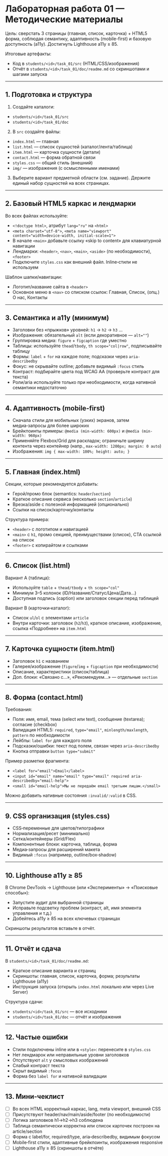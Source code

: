 # Лабораторная работа 01 — Методические материалы

Цель: сверстать 3 страницы (главная, список, карточка) + HTML5 форма, соблюдая семантику, адаптивность (mobile-first) и базовую доступность (a11y). Достигнуть Lighthouse a11y ≥ 85.

Итоговые артефакты:
- Код в `students/<id>/task_01/src` (HTML/CSS/изображения)
- Отчёт в `students/<id>/task_01/doc/readme.md` со скриншотами и шагами запуска

---

## 1. Подготовка и структура

1) Создайте каталоги:
- `students/<id>/task_01/src`
- `students/<id>/task_01/doc`

2) В `src` создайте файлы:
- `index.html` — главная
- `list.html` — список сущностей (каталог/лента/таблица)
- `item.html` — карточка сущности (детали)
- `contact.html` — форма обратной связи
- `styles.css` — общий стиль (внешний)
- `img/` — изображения (с осмысленными именами)

3) Выберите вариант предметной области (см. задание). Держите единый набор сущностей на всех страницах.

---

## 2. Базовый HTML5 каркас и лендмарки

Во всех файлах используйте:
- `<!doctype html>`, атрибут `lang="ru"` на `<html>`
- `<meta charset="utf-8">`, `<meta name="viewport" content="width=device-width, initial-scale=1">`
- В начале `<main>` добавьте ссылку «skip to content» для клавиатурной навигации
- Лендмарки: `<header>`, `<nav>`, `<main>`, `<aside>` (по необходимости), `<footer>`
- Подключите `styles.css` как внешний файл. Inline‑стили не используем

Шаблон шапки/навигации:
- Логотип/название сайта в `<header>`
- Основное меню в `<nav>` со списком ссылок: Главная, Список, (опц.) О нас, Контакты

---

## 3. Семантика и a11y (минимум)

- Заголовки без «прыжков» уровней: `h1` → `h2` → `h3` …
- Изображения: обязательный `alt` (если декоративное — `alt=""`)
- Группировка медиа: `figure` + `figcaption` где уместно
- Таблицы: используйте `thead`/`tbody`, `th scope="col|row"`, подписывайте таблицу
- Формы: `label` + `for` на каждое поле; подсказки через `aria-describedby`
- Фокус: не скрывайте outline; добавьте видимый `:focus` стиль
- Контраст: подбирайте цвета под WCAG AA (проверьте контраст для текста)
- Роли/aria используйте только при необходимости, когда нативной семантики недостаточно

---

## 4. Адаптивность (mobile‑first)

- Сначала стили для мобильных (узких) экранов, затем медиа‑запросы для более широких
- Брейкпоинты примеры: `@media (min-width: 600px)` и `@media (min-width: 960px)`
- Применяйте Flexbox/Grid для раскладок; ограничьте ширину контента через контейнер (напр., `max-width: 1200px; margin: 0 auto`)
- Изображения: `img { max-width: 100%; height: auto; }`

---

## 5. Главная (index.html)

Секции, которые рекомендуется добавить:
- Герой/промо блок (semantics: `header`/`section`)
- Краткое описание сервиса (несколько `section`/`article`)
- Врезка/aside с полезной информацией (опционально)
- Ссылки на список/карточку/контакты

Структура примера:
- `<header>` с логотипом и навигацией
- `<main>` с `h1`, промо секцией, преимуществами (список), CTA ссылкой на список
- `<footer>` с копирайтом и ссылками

---

## 6. Список (list.html)

Вариант A (таблица):
- Используйте `table` + `thead/tbody` + `th scope="col"`
- Минимум 3–5 колонок (ID/Название/Статус/Цена/Дата…)
- Доступная подпись (caption) или заголовок секции перед таблицей

Вариант B (карточки‑каталог):
- Список `ul`/`ol` с элементами `article`
- Внутри карточки: заголовок (`h2`/`h3`), краткое описание, изображение, ссылка «Подробнее» на `item.html`

---

## 7. Карточка сущности (item.html)

- Заголовок `h1` с названием
- Галерея/изображение (`figure`/`img` + `figcaption` при необходимости)
- Описание, характеристики (список/таблица)
- Доп. блоки: «Связано с…», «Рекомендуем…» — отдельные `section`

---

## 8. Форма (contact.html)

Требования:
- Поля: имя, email, тема (select или text), сообщение (textarea); согласие (checkbox)
- Валидация HTML5: `required`, `type="email"`, `minlength/maxlength`, `pattern` по необходимости
- Лейблы: `label for` для каждого поля
- Подсказки/ошибки: текст под полем, связан через `aria-describedby`
- Кнопка отправки `button type="submit"`

Пример разметки фрагмента:
- `<label for="email">Email</label>`
- `<input id="email" name="email" type="email" required aria-describedby="email-help">`
- `<small id="email-help">Мы не передаём email третьим лицам.</small>`

Можно добавить нативные состояния `:invalid/:valid` в CSS.

---

## 9. CSS организация (styles.css)

- CSS‑переменные для цветов/типографики
- Нормализация/ресет (минимально)
- Сетка/контейнеры (Grid/Flex)
- Компонентные блоки: карточка, таблица, форма
- Медиа‑запросы для расширений макета
- Видимый `:focus` (например, outline/box‑shadow)

---

## 10. Lighthouse a11y ≥ 85

В Chrome DevTools → Lighthouse (или «Эксперименты» → «Поисковые способы»):
- Запустите аудит для выбранной страницы
- Исправьте подсветку проблем (контраст, alt, имя элемента управления и т.д.)
- Добейтесь a11y ≥ 85 на всех ключевых страницах

Скриншоты результатов вставьте в отчёт.

---

## 11. Отчёт и сдача

В `students/<id>/task_01/doc/readme.md`:
- Краткое описание варианта и страниц
- Скриншоты: главная, список, карточка, форма; результаты Lighthouse (a11y)
- Инструкция запуска (открыть `index.html` локально или через Live Server)

Структура сдачи:
- `students/<id>/task_01/src` — все исходники
- `students/<id>/task_01/doc` — отчёт и изображения

---

## 12. Частые ошибки

- Стили подключены inline или в `<style>`: перенесите в `styles.css`
- Нет лендмарок или неправильные уровни заголовков
- Отсутствуют `alt` у смысловых изображений
- Слабый контраст текста
- Скрыт видимый `:focus`
- Форма без `label for` и нативной валидации

---

## 13. Мини‑чеклист

- [ ] Во всех HTML корректный каркас, lang, meta viewport, внешний CSS
- [ ] Присутствуют header/nav/main/aside/footer (по необходимости)
- [ ] Логика заголовков h1→h2→h3 соблюдена
- [ ] Таблица семантически корректна или список карточек построен на article/section
- [ ] Форма с label/for, required/type, aria‑describedby, видимым фокусом
- [ ] Mobile‑first стили, адаптивные брейкпоинты, изображения responsive
- [ ] Lighthouse a11y ≥ 85 (скриншоты в отчёте)
